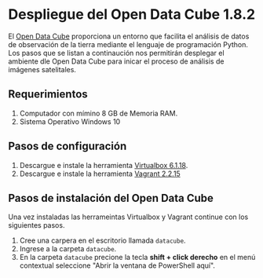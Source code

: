 # Despliegue del Open Data Cube 1.8.2

El [Open Data Cube](https://www.opendatacube.org/) proporciona un entorno que facilita el análisis de datos de observación de la tierra mediante el lenguaje de programación Python. Los pasos que se listan a continaución nos permitirán desplegar el ambiente dle Open Data Cube para inicar el proceso de análisis de imágenes satelitales.

## Requerimientos

1. Computador con mímino 8 GB de Memoria RAM.
2. Sistema Operativo Windows 10

## Pasos de configuración

1. Descargue e instale la herramienta [Virtualbox 6.1.18](https://download.virtualbox.org/virtualbox/6.1.18/VirtualBox-6.1.18-142142-Win.exe).
2. Descargue e instale la herramienta [Vagrant 2.2.15](https://releases.hashicorp.com/vagrant/2.2.15/vagrant_2.2.15_x86_64.msi)

## Pasos de instalación del Open Data Cube 

Una vez instaladas las herrameintas Virtualbox y Vagrant continue con los siguientes pasos.

1. Cree una carpera en el escritorio llamada `datacube`.
2. Ingrese a la carpeta `datacube`.
3. En la carpeta `datacube` precione la tecla **shift + click derecho** en el menú contextual seleccione "Abrir la ventana de PowerShell aquí".
